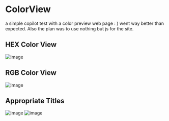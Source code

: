 # ColorView
a simple copilot test with a color preview web page : ) went way better than expected.
Also the plan was to use nothing but js for the site.


## HEX Color View
![image](https://user-images.githubusercontent.com/56762784/144741507-9dcfe948-2383-453f-bb25-8548416d56f8.png)

## RGB Color View
![image](https://user-images.githubusercontent.com/56762784/144741523-a89d115c-e5e6-40ba-aca5-5e2dcdd3023d.png)

## Appropriate Titles
![image](https://user-images.githubusercontent.com/56762784/144741571-e673cbf5-0b84-4f68-b858-1f33ffcaddeb.png)
![image](https://user-images.githubusercontent.com/56762784/144741537-ed67597e-ee3b-48e9-90ed-080a47862e0d.png)

